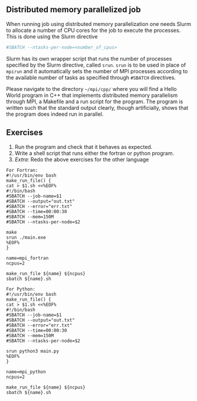Distributed memory parallelized job
---

When running job using distributed memory parallelization one needs Slurm to allocate a number of CPU cores for the job to execute the processes. This is done using the Slurm directive

```bash
#SBATCH --ntasks-per-node=<number_of_cpus>
```

Slurm has its own wrapper script that runs the number of processes specified by the Slurm directive, called `srun`.
`srun` is to be used in place of `mpirun` and it automatically sets the number of MPI processes according to the available number of tasks as specified through `#SBATCH` directives.

Please navigate to the directory `~/mpi/cpp/` where you will find a Hello World program in C++ that implements distributed memory parallelism through MPI, a Makefile and a run script for the program.
The program is written such that the standard output clearly, though artificially, shows that the program does indeed run in parallel.

Exercises
---
1. Run the program and check that it behaves as expected.
2. Write a shell script that runs either the fortran or python program.
3. *Extra*: Redo the above exercises for the other language

  ```answer
  For Fortran:
  #!/usr/bin/env bash
  make_run_file() {
  cat > $1.sh <<%EOF%
  #!/bin/bash
  #SBATCH --job-name=$1
  #SBATCH --output="out.txt"
  #SBATCH --error="err.txt"
  #SBATCH --time=00:00:30
  #SBATCH --mem=150M
  #SBATCH --ntasks-per-node=$2

  make
  srun ./main.exe
  %EOF%
  }

  name=mpi_fortran
  ncpus=2

  make_run_file ${name} ${ncpus}
  sbatch ${name}.sh

  For Python:
  #!/usr/bin/env bash
  make_run_file() {
  cat > $1.sh <<%EOF%
  #!/bin/bash
  #SBATCH --job-name=$1
  #SBATCH --output="out.txt"
  #SBATCH --error="err.txt"
  #SBATCH --time=00:00:30
  #SBATCH --mem=150M
  #SBATCH --ntasks-per-node=$2

  srun python3 main.py
  %EOF%
  }

  name=mpi_python
  ncpus=2

  make_run_file ${name} ${ncpus}
  sbatch ${name}.sh
  ```